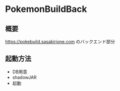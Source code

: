 # PokemonBuildBack

## 概要
https://pokebuild.sasakirione.com のバックエンド部分

## 起動方法
 - DB用意
 - shadowJAR
 - 起動

